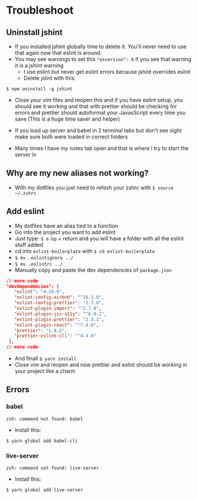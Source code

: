 # Troubleshoot

## Uninstall jshint
* If you installed jshint globally time to delete it. You'll never need to use that again now that eslint is around.
* You may see warnings to set this `"esversion": 6` if you see that warning it is a jshint warning
    - I use eslint but never get eslint errors because jshint overrides eslint
    - Delete jslint with this:

`$ npm uninstall -g jshint`

* Close your vim files and reopen this and if you have eslint setup, you should see it working and that with prettier should be checking for errors and prettier should autoformat your JavasScript every time you save (This is a huge time saver and helper)

* If you load up server and babel in 2 terminal tabs but don't see sight make sure both were loaded in correct folders
* Many times I have my notes tab open and that is where I try to start the server in

## Why are my new aliases not working?
* With my dotfiles you just need to refesh your zshrc with `$ source ~/.zshrc`

## Add eslint
* My dotfiles have an alias tied to a function
* Go into the project you want to add eslint
* Just type: `$ e-bp` + return and you will have a folder with all the eslint stuff added
* cd into `eslint-boilerplate` with `$ cd eslint-boilerplate`
* `$ mv .eslintignore ../`
* `$ mv .eslintrc ../`
* Manually copy and paste the dev dependencies of `package.json`

```json
// more code
"devDependencies": {
   "eslint": "4.10.0",
   "eslint-config-airbnb": "^16.1.0",
   "eslint-config-prettier": "2.7.0",
   "eslint-plugin-import": "^2.7.0",
   "eslint-plugin-jsx-a11y": "^6.0.1",
   "eslint-plugin-prettier": "2.3.1",
   "eslint-plugin-react": "^7.4.0",
   "prettier": "1.8.2",
   "prettier-eslint-cli": "^4.4.0"
 },
// more code
```

* And finall `$ yarn install`
* Close vim and reopen and now prettier and eslint should be working in your project like a charm

## Errors
### babel
`zsh: command not found: babel`

* Install this:

`$ yarn global add babel-cli`

### live-server
`zsh: command not found: live-server`

* Install this:

`$ yarn global add live-server`
